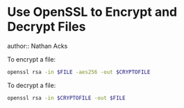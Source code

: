 # Use OpenSSL to Encrypt and Decrypt Files

author:: Nathan Acks

To encrypt a file:

```bash
openssl rsa -in $FILE -aes256 -out $CRYPTOFILE
```

To decrypt a file:

```bash
openssl rsa -in $CRYPTOFILE -out $FILE
```
